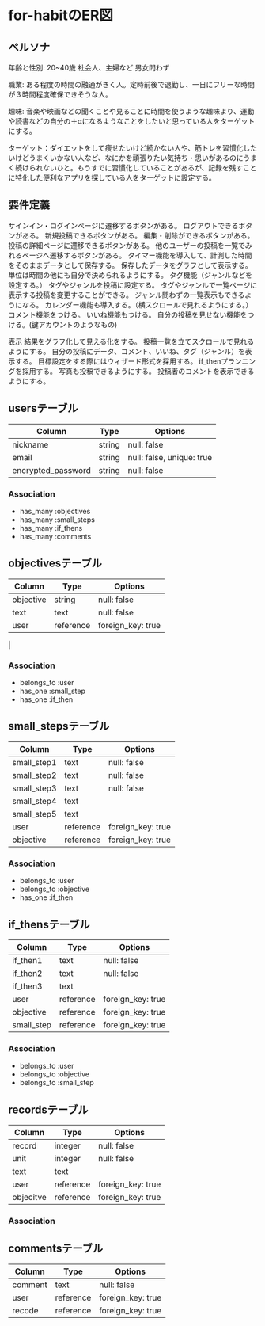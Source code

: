 # for-habitのER図

## ペルソナ
年齢と性別: 20~40歳 社会人、主婦など 男女問わず

職業: ある程度の時間の融通がきく人。定時前後で退勤し、一日にフリーな時間が３時間程度確保できそうな人。

趣味: 音楽や映画などの聞くことや見ることに時間を使うような趣味より、運動や読書などの自分の＋αになるようなことをしたいと思っている人をターゲットにする。

ターゲット：ダイエットをして痩せたいけど続かない人や、筋トレを習慣化したいけどうまくいかない人など、なにかを頑張りたい気持ち・思いがあるのにうまく続けられないひと。もうすでに習慣化していることがあるが、記録を残すことに特化した便利なアプリを探している人をターゲットに設定する。


## 要件定義
サインイン・ログインページに遷移するボタンがある。
ログアウトできるボタンがある。
新規投稿できるボタンがある。
編集・削除ができるボタンがある。
投稿の詳細ページに遷移できるボタンがある。
他のユーザーの投稿を一覧でみれるページへ遷移するボタンがある。
タイマー機能を導入して、計測した時間をそのままデータとして保存する。
保存したデータをグラフとして表示する。
単位は時間の他にも自分で決められるようにする。
タグ機能（ジャンルなどを設定する。）
タグやジャンルを投稿に設定する。
タグやジャンルで一覧ページに表示する投稿を変更することができる。
ジャンル問わずの一覧表示もできるようになる。
カレンダー機能も導入する。（横スクロールで見れるようにする。）
コメント機能をつける。
いいね機能もつける。
自分の投稿を見せない機能をつける。(鍵アカウントのようなもの)

表示
結果をグラフ化して見える化をする。
投稿一覧を立てスクロールで見れるようにする。
自分の投稿にデータ、コメント、いいね、タグ（ジャンル）を表示する。
目標設定をする際にはウィザード形式を採用する。
if_thenプランニングを採用する。
写真も投稿できるようにする。
投稿者のコメントを表示できるようにする。


## usersテーブル

| Column             | Type    | Options                   |
| ------------------ | ------- | ------------------------- |
| nickname           | string  | null: false               |
| email              | string  | null: false, unique: true |
| encrypted_password | string  | null: false               |

### Association
- has_many :objectives
- has_many :small_steps
- has_many :if_thens
- has_many :comments


## objectivesテーブル

| Column             | Type      | Options                   |
| ------------------ | --------- | ------------------------- |
| objective          | string    | null: false               |
| text               | text      | null: false               |
| user               | reference | foreign_key: true         |
|


### Association
- belongs_to :user
- has_one :small_step
- has_one :if_then

## small_stepsテーブル

| Column             | Type      | Options                   |
| ------------------ | --------- | ------------------------- |
| small_step1        | text      | null: false               |
| small_step2        | text      | null: false               |
| small_step3        | text      | null: false               |
| small_step4        | text      |                           |
| small_step5        | text      |                           |
| user               | reference | foreign_key: true         |
| objective          | reference | foreign_key: true         |

### Association
- belongs_to :user
- belongs_to :objective
- has_one :if_then

## if_thensテーブル

| Column             | Type      | Options                   |
| ------------------ | --------- | ------------------------- |
| if_then1           | text      | null: false               |
| if_then2           | text      | null: false               |
| if_then3           | text      |                           |
| user               | reference | foreign_key: true         |
| objective          | reference | foreign_key: true         |
| small_step         | reference | foreign_key: true         |

### Association
- belongs_to :user
- belongs_to :objective
- belongs_to :small_step

## recordsテーブル

| Column             | Type      | Options                   |
| ------------------ | --------- | ------------------------- |
| record             | integer   | null: false               |
| unit               | integer   | null: false               |
| text               | text      |                           |
| user               | reference | foreign_key: true         |
| objecitve          | reference | foreign_key: true         |

### Association


## commentsテーブル

| Column             | Type      | Options                   |
| ------------------ | --------- | ------------------------- |
| comment            | text      | null: false               |
| user               | reference | foreign_key: true         |
| recode             | reference | foreign_key: true         |
